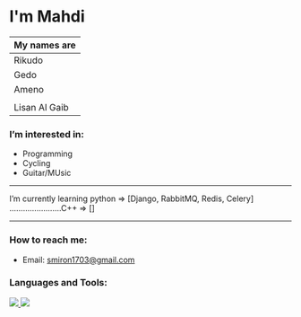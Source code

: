 # I'm Mahdi #

| My names are |
| --- |
| Rikudo       |
| Gedo         |
| Ameno        |
|  |
| Lisan Al Gaib |


### I’m interested in: ###
  * Programming
  * Cycling
  * Guitar/MUsic

  ---
  
 I’m currently learning python => [Django, RabbitMQ, Redis, Celery]<br/>
 .......................C++    => []
 
  ---
  
### How to reach me: ###
  * Email: smiron1703@gmail.com

<h3 align="left">Languages and Tools:</h3>
<p align="left">
 <a href="https://python.org">
  <img src="https://upload.wikimedia.org/wikipedia/commons/thumb/c/c3/Python-logo-notext.svg/110px-Python-logo-notext.svg.png?20100317150552">
 </a>
 <a href="https://www.djangoproject.com/">
  <img src="https://upload.wikimedia.org/wikipedia/commons/thumb/7/75/Django_logo.svg/260px-Django_logo.svg.png?20101010121142">
 </a>

</p>

<!---
tiberius-kirk/tiberius-kirk is a ✨ special ✨ repository because its `README.md` (this file) appears on your GitHub profile.
You can click the Preview link to take a look at your changes.
--->
